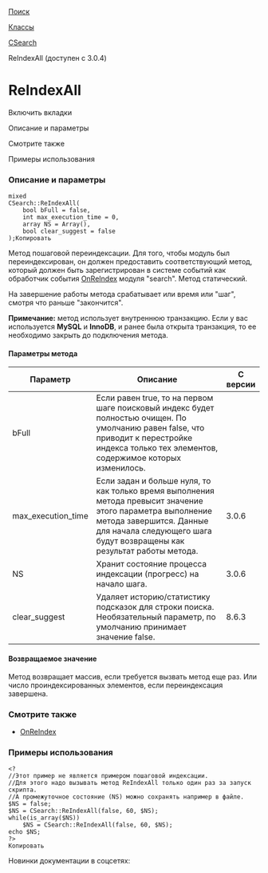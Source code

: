 [Поиск](/api_help/search/index.php)

[Классы](/api_help/search/classes/index.php)

[CSearch](/api_help/search/classes/csearch/index.php)

ReIndexAll (доступен с 3.0.4)

ReIndexAll
==========

Включить вкладки

Описание и параметры

Смотрите также

Примеры использования

### Описание и параметры

```
mixed
CSearch::ReIndexAll(
	bool bFull = false,
	int max_execution_time = 0,
	array NS = Array(),
	bool clear_suggest = false
);Копировать
```

Метод пошаговой переиндексации. Для того, чтобы модуль был переиндексирован, он должен предоставить соответствующий метод, который должен быть зарегистрирован в системе событий как обработчик события [OnReIndex](/api_help/search/events/onreindex.php) модуля "search". Метод статический.

На завершение работы метода срабатывает или время или "шаг", смотря что раньше "закончится".

**Примечание:** метод использует внутреннюю транзакцию. Если у вас используется **MySQL** и **InnoDB**, и ранее была открыта транзакция, то ее необходимо закрыть до подключения метода.

#### Параметры метода

| Параметр | Описание | С версии |
| --- | --- | --- |
| bFull | Если равен true, то на первом шаге поисковый индекс будет полностью очищен. По умолчанию равен false, что приводит к перестройке индекса только тех элементов, содержимое которых изменилось. |  |
| max\_execution\_time | Если задан и больше нуля, то как только время выполнения метода превысит значение этого параметра выполнение метода завершится. Данные для начала следующего шага будут возвращены как результат работы метода. | 3.0.6 |
| NS | Хранит состояние процесса индексации (прогресс) на начало шага. | 3.0.6 |
| clear\_suggest | Удаляет историю/статистику подсказок для строки поиска. Необязательный параметр, по умолчанию принимает значение false. | 8.6.3 |

#### Возвращаемое значение

Метод возвращает массив, если требуется вызвать метод еще раз. Или число проиндексированных элементов, если переиндексация завершена.

### Смотрите также

* [OnReIndex](/api_help/search/events/onreindex.php)

### Примеры использования

```
<?
//Этот пример не является примером пошаговой индексации.
//Для этого надо вызывать метод ReIndexAll только один раз за запуск скрипта.
//А промежуточное состояние (NS) можно сохранять например в файле.
$NS = false;
$NS = CSearch::ReIndexAll(false, 60, $NS);
while(is_array($NS))
	$NS = CSearch::ReIndexAll(false, 60, $NS);
echo $NS;
?>
Копировать
```

Новинки документации в соцсетях: